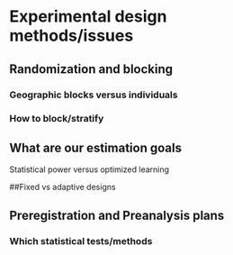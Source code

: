 # Experimental design methods/issues

## Randomization and blocking

### Geographic blocks versus individuals

### How to block/stratify


## What are our estimation goals

Statistical power versus optimized learning

##Fixed vs adaptive designs

## Preregistration and Preanalysis plans

### Which statistical tests/methods







